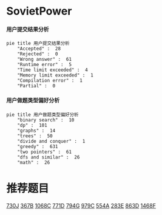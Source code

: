 # SovietPower

<!-- tabs:start -->



#### **用户提交结果分析**

```mermaid
pie title 用户提交结果分析
    "Accepted" :  28
    "Rejected" :  0
    "Wrong answer" :  61
    "Runtime error" :  5
    "Time limit exceeded" :  4
    "Memory limit exceeded" :  1
    "Compilation error" :  1
    "Partial" :  0
```

#### **用户做题类型偏好分析**

```mermaid
pie title 用户做题类型偏好分析
    "binary search" :  10
    "dp" :  101
    "graphs" :  14
    "trees" :  50
    "divide and conquer" :  1
    "greedy" :  631
    "two pointers" :  61
    "dfs and similar" :  26
    "math" :  26
```



<!-- tabs:end -->
# 推荐题目
[730J](https://codeforces.com/contest/730/problem/J)
[367B](https://codeforces.com/contest/367/problem/B)
[1068C](https://codeforces.com/contest/1068/problem/C)
[771D](https://codeforces.com/contest/771/problem/D)
[794G](https://codeforces.com/contest/794/problem/G)
[979C](https://codeforces.com/contest/979/problem/C)
[554A](https://codeforces.com/contest/554/problem/A)
[283E](https://codeforces.com/contest/283/problem/E)
[863D](https://codeforces.com/contest/863/problem/D)
[1468F](https://codeforces.com/contest/1468/problem/F)
